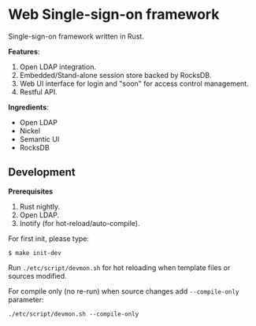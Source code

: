 Web Single-sign-on framework
=============================

Single-sign-on framework written in Rust.

**Features**:

1. Open LDAP integration.
2. Embedded/Stand-alone session store backed by RocksDB.
3. Web UI interface for login and "soon" for access control management.
4. Restful API.

**Ingredients**:

* Open LDAP
* Nickel
* Semantic UI
* RocksDB

Development
-------------

**Prerequisites**

1. Rust nightly.
2. Open LDAP.
3. Inotify (for hot-reload/auto-compile).

For first init, please type:

    $ make init-dev

Run `./etc/script/devmon.sh` for hot reloading when template files or sources modified.

For compile only (no re-run) when source changes add `--compile-only` parameter:

    ./etc/script/devmon.sh --compile-only
